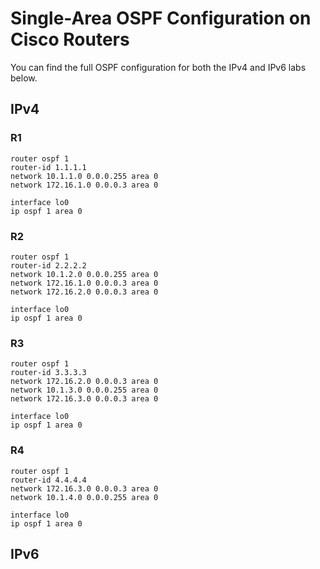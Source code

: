 # Single-Area OSPF Configuration on Cisco Routers
You can find the full OSPF configuration for both the IPv4 and IPv6 labs below.

## IPv4

### R1
```
router ospf 1
router-id 1.1.1.1
network 10.1.1.0 0.0.0.255 area 0
network 172.16.1.0 0.0.0.3 area 0

interface lo0
ip ospf 1 area 0
```
### R2
```
router ospf 1
router-id 2.2.2.2
network 10.1.2.0 0.0.0.255 area 0
network 172.16.1.0 0.0.0.3 area 0
network 172.16.2.0 0.0.0.3 area 0

interface lo0
ip ospf 1 area 0
```
### R3
```
router ospf 1
router-id 3.3.3.3
network 172.16.2.0 0.0.0.3 area 0
network 10.1.3.0 0.0.0.255 area 0
network 172.16.3.0 0.0.0.3 area 0

interface lo0
ip ospf 1 area 0
```
### R4
```
router ospf 1
router-id 4.4.4.4
network 172.16.3.0 0.0.0.3 area 0
network 10.1.4.0 0.0.0.255 area 0

interface lo0
ip ospf 1 area 0
```

## IPv6

